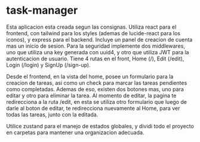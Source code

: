 # task-manager

Esta aplicacion esta creada segun las consignas. Utiliza react para el frontend, con tailwind para los styles (ademas de lucide-react para los iconos), y express para el backend. Incluye un panel de creacion de cuenta mas un inicio de sesion. Para la seguridad implemente dos middlewares, uno que utiliza una key generada con uuid4, y otro que utiliza JWT para la autenticacion de usuario. Tiene 4 rutas en el front, Home (/), Edit (/edit), Login (/login) y SignUp (/sign-up).

Desde el frontend, en la vista del home, posee un formulario para la creacion de tareas, asi como un check para marcar las tareas pendientes como completadas. Ademas de eso, existen dos botones mas, uno para editar y otro para eliminar la tarea. Al momento de editar, la pagina te redirecciona a la ruta /edit, en esta se utiliza otro formulario que luego de darle al boton de editar, te redirecciona nuevamente al Home, para ver todas las tareas, junto con la editada. 

Utilice zustand para el manejo de estados globales, y dividi todo el proyecto en carpetas para mantener una organizacion adecuada.
